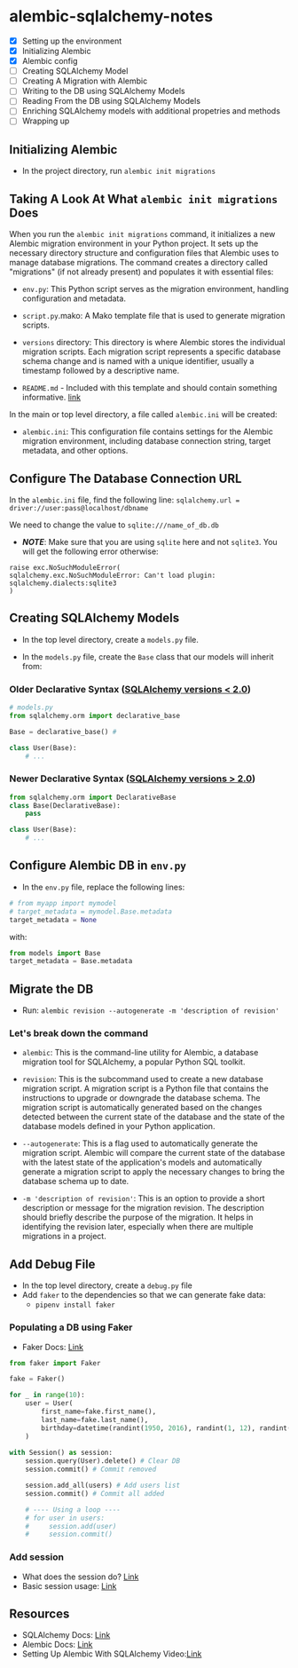# alembic-sqlalchemy-notes

- [x] Setting up the environment
- [x] Initializing Alembic
- [x] Alembic config
- [ ] Creating SQLAlchemy Model
- [ ] Creating A Migration with Alembic
- [ ] Writing to the DB using SQLAlchemy Models
- [ ] Reading From the DB using SQLAlchemy Models
- [ ] Enriching SQLAlchemy models with additional propetries and methods
- [ ] Wrapping up

## Initializing Alembic  
- In the project directory, run `alembic init migrations`

## Taking A Look At What `alembic init migrations` Does

When you run the `alembic init migrations` command, it initializes a new Alembic migration environment in your Python project. It sets up the necessary directory structure and configuration files that Alembic uses to manage database migrations. The command creates a directory called "migrations" (if not already present) and populates it with essential files:

- `env.py`: This Python script serves as the migration environment, handling configuration and metadata.

- `script.py`.mako: A Mako template file that is used to generate migration scripts.

- `versions` directory: This directory is where Alembic stores the individual migration scripts. Each migration script represents a specific database schema change and is named with a unique identifier, usually a timestamp followed by a descriptive name.

- `README.md` - Included with this template and should contain something informative. [link](https://alembic.sqlalchemy.org/en/latest/tutorial.html#the-migration-environment)

In the main or top level directory, a file called `alembic.ini` will be created:

- `alembic.ini`: This configuration file contains settings for the Alembic migration environment, including database connection string, target metadata, and other options.

## Configure The Database Connection URL
In the `alembic.ini` file, find the following line: `sqlalchemy.url = driver://user:pass@localhost/dbname`

We need to change the value to `sqlite:///name_of_db.db`

- ***NOTE***: Make sure that you are using `sqlite` here and not `sqlite3`. You will get the following error otherwise:

```shell
raise exc.NoSuchModuleError(
sqlalchemy.exc.NoSuchModuleError: Can't load plugin: sqlalchemy.dialects:sqlite3
)
```

## Creating SQLAlchemy Models
- In the top level directory, create a `models.py` file.

- In the `models.py` file, create the `Base` class that our models will inherit from:

### Older Declarative Syntax ([SQLAlchemy versions < 2.0](https://docs.sqlalchemy.org/en/13/orm/extensions/declarative/api.html#sqlalchemy.ext.declarative.declarative_base))
```python
# models.py
from sqlalchemy.orm import declarative_base

Base = declarative_base() # 

class User(Base):
    # ...
```
### Newer Declarative Syntax ([SQLAlchemy versions > 2.0](https://docs.sqlalchemy.org/en/20/orm/mapping_styles.html#declarative-mapping))

```python
from sqlalchemy.orm import DeclarativeBase
class Base(DeclarativeBase):
    pass

class User(Base):
    # ...
```

## Configure Alembic DB in `env.py`
- In the `env.py` file, replace the following lines:
```python
# from myapp import mymodel
# target_metadata = mymodel.Base.metadata
target_metadata = None
```

with:

```python
from models import Base
target_metadata = Base.metadata
```
## Migrate the DB
- Run: `alembic revision --autogenerate -m 'description of revision'`

### Let's break down the command

- `alembic`: This is the command-line utility for Alembic, a database migration tool for SQLAlchemy, a popular Python SQL toolkit.

- `revision`: This is the subcommand used to create a new database migration script. A migration script is a Python file that contains the instructions to upgrade or downgrade the database schema. The migration script is automatically generated based on the changes detected between the current state of the database and the state of the database models defined in your Python application.

- `--autogenerate`: This is a flag used to automatically generate the migration script. Alembic will compare the current state of the database with the latest state of the application's models and automatically generate a migration script to apply the necessary changes to bring the database schema up to date.

- `-m 'description of revision'`: This is an option to provide a short description or message for the migration revision. The description should briefly describe the purpose of the migration. It helps in identifying the revision later, especially when there are multiple migrations in a project.

## Add Debug File
- In the top level directory, create a `debug.py` file
- Add `faker` to the dependencies so that we can generate fake data:
    - `pipenv install faker`

### Populating a DB using Faker
- Faker Docs: [Link](https://faker.readthedocs.io/en/master/index.html#basic-usage)
```python
from faker import Faker

fake = Faker()

for _ in range(10):
    user = User(
        first_name=fake.first_name(),
        last_name=fake.last_name(),
        birthday=datetime(randint(1950, 2016), randint(1, 12), randint(1, 28))
    )
 
with Session() as session:
    session.query(User).delete() # Clear DB
    session.commit() # Commit removed 

    session.add_all(users) # Add users list
    session.commit() # Commit all added

    # ---- Using a loop ----
    # for user in users:
    #     session.add(user)
    #     session.commit()
```

### Add session
- What does the session do? [Link](https://docs.sqlalchemy.org/en/20/orm/session_basics.html#what-does-the-session-do)
- Basic session usage: [Link](https://docs.sqlalchemy.org/en/20/orm/session_basics.html#what-does-the-session-do)





## Resources 

- SQLAlchemy Docs: [Link](https://www.sqlalchemy.org/)
- Alembic Docs: [Link](https://alembic.sqlalchemy.org/en/latest/)
- Setting Up Alembic With SQLAlchemy Video:[Link](https://youtu.be/nt5sSr1A_qw)
